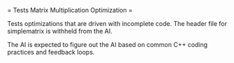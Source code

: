 = Tests Matrix Multiplication Optimization =

Tests optimizations that are driven with incomplete code. The header file for simplematrix is withheld from the AI.

The AI is expected to figure out the AI based on common C++ coding practices and feedback loops.



